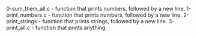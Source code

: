 0-sum_them_all.c - function that prints numbers, followed by a new line.
1-print_numbers.c - function that prints numbers, followed by a new line.
2-print_strings -  function that prints strings, followed by a new line.
3-print_all.c -  function that prints anything.

